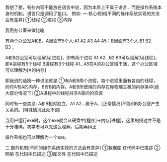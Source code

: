 我想了想，有些内容不能放在语言中说，因为本质上不属于语言，而是操作系统本身的机制，语言只是调用了接口。
例如:
一.核心机制[不同的操作系统实现的方法会有差异]
①线程
②进程
③内存

我用办公室来做比喻

有两个办公室A和B，A里面有5个人:A1 A2 A3 A4 A5；B里面有3个人:B1 B2 B3；

A和B办公室可以理解为[进程]，即有两个进程
A1 A2...B2 B3可以理解为[线程]，即A进程有5个线程 B进程有3个线程
A1...A5在A的办公区域干活，这个办公区域可以理解为[A的内存]

即我说的话换一种说法就是
①有A和B两个进程，每个进程里面有各自的线程，同时A有A的内存，B有B的内存。A和B所使用的内存在你物理主机的内存条中[绝大部分情况下]
②A进程中的线程共享A空间的资源

同时有一些禁忌:
A和B相对独立，A1 A2...属于A，[正常情况]不能和B办公室产生关系的。(特殊情况此处不谈)

当用户运行exe时，这个exe就会从硬盘中[程序]->内存[进程]，这里的描述并不是十分准确，初学者可以先这么理解，后期再纠正

操作系统也可以理解为一个exe。

二.额外机制[不同的操作系统实现的方法会有差异]
①数据库
在代码中已描述
②网络
在代码中已描述
③库文件
在代码中已描述